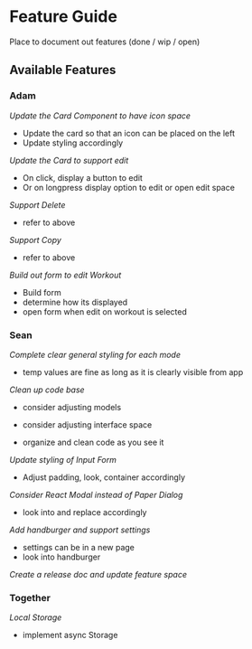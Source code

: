 # Feature Guide

Place to document out features (done / wip / open)

## Available Features

### Adam

_Update the Card Component to have icon space_

-   Update the card so that an icon can be placed on the left
-   Update styling accordingly

_Update the Card to support edit_

-   On click, display a button to edit
-   Or on longpress display option to edit or open edit space

_Support Delete_

-   refer to above

_Support Copy_

-   refer to above

_Build out form to edit Workout_

-   Build form
-   determine how its displayed
-   open form when edit on workout is selected

### Sean

_Complete clear general styling for each mode_

-   temp values are fine as long as it is clearly visible from app

_Clean up code base_

-   consider adjusting models

-   consider adjusting interface space

-   organize and clean code as you see it

_Update styling of Input Form_

-   Adjust padding, look, container accordingly

_Consider React Modal instead of Paper Dialog_

-   look into and replace accordingly

_Add handburger and support settings_

-   settings can be in a new page
-   look into handburger

_Create a release doc and update feature space_

### Together

_Local Storage_

-   implement async Storage
